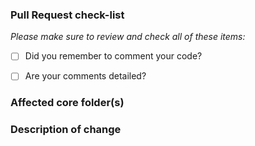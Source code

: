 ### Pull Request check-list

_Please make sure to review and check all of these items:_

- [ ] Did you remember to comment your code?
- [ ] Are your comments detailed?


### Affected core folder(s)
<!-- Please provide affected core folder(s). -->

### Description of change
<!-- Please provide a description of the change here. -->
